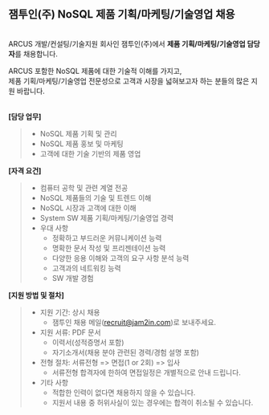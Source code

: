 ## 잼투인(주) NoSQL 제품 기획/마케팅/기술영업 채용

&nbsp; <br />
ARCUS 개발/컨설팅/기술지원 회사인 잼투인(주)에서 **제품 기획/마케팅/기술영업 담당자**를 채용합니다.

ARCUS 포함한 NoSQL 제품에 대한 기술적 이해를 가지고, <br />
제품 기획/마케팅/기술영업 전문성으로 고객과 시장을 넓혀보고자 하는 분들의 많은 지원 바랍니다. <br />
&nbsp;

**[담당 업무]**

> - NoSQL 제품 기획 및 관리
> - NoSQL 제품 홍보 및 마케팅
> - 고객에 대한 기술 기반의 제품 영업 

**[자격 요건]**
> - 컴퓨터 공학 및 관련 계열 전공
> - NoSQL 제품들의 기술 및 트렌드 이해
> - NoSQL 시장과 고객에 대한  이해
> - System SW 제품 기획/마케팅/기술영업 경력
> - 우대 사항 
>    - 정확하고 부드러운 커뮤니케이션 능력 
>    - 명확한 문서 작성 및 프리젠테이션 능력
>    - 다양한 응용 이해와 고객의 요구 사항 분석 능력
>    - 고객과의 네트워킹 능력
>    - SW 개발 경험 

**[지원 방법 및 절차]** 

> - 지원 기간: 상시 채용
>    - 잼투인 채용 메일(<recruit@jam2in.com>)로 보내주세요. 
> - 지원 서류: PDF 문서
>    -  이력서(성적증명서 포함)
>    -  자기소개서(채용 분야 관련된 경력/경험 설명 포함)
> - 전형 절차: 서류전형 => 면접(1 or 2회) => 입사
>    - 서류전형 합격자에 한하여 면접일정은 개별적으로 안내 드립니다.
> - 기타 사항
>    - 적합한 인력이 없다면 채용하지 않을 수 있습니다.
>    - 지원서 내용 중 허위사실이 있는 경우에는 합격이 취소될 수 있습니다.
